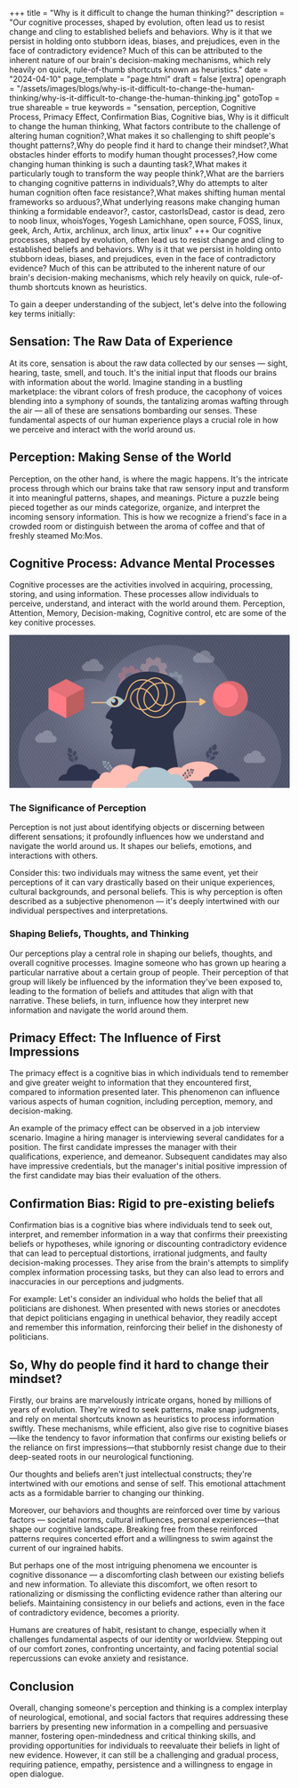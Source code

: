+++
title = "Why is it difficult to change the human thinking?"
description = "Our cognitive processes, shaped by evolution, often lead us to resist change and cling to established beliefs and behaviors. Why is it that we persist in holding onto stubborn ideas, biases, and prejudices, even in the face of contradictory evidence? Much of this can be attributed to the inherent nature of our brain's decision-making mechanisms, which rely heavily on quick, rule-of-thumb shortcuts known as heuristics."
date = "2024-04-10"
page_template = "page.html"
draft = false
[extra]
opengraph = "/assets/images/blogs/why-is-it-difficult-to-change-the-human-thinking/why-is-it-difficult-to-change-the-human-thinking.jpg"
gotoTop = true
shareable = true
keywords = "sensation, perception, Cognitive Process, Primacy Effect, Confirmation Bias, Cognitive bias, Why is it difficult to change the human thinking, What factors contribute to the challenge of altering human cognition?,What makes it so challenging to shift people's thought patterns?,Why do people find it hard to change their mindset?,What obstacles hinder efforts to modify human thought processes?,How come changing human thinking is such a daunting task?,What makes it particularly tough to transform the way people think?,What are the barriers to changing cognitive patterns in individuals?,Why do attempts to alter human cognition often face resistance?,What makes shifting human mental frameworks so arduous?,What underlying reasons make changing human thinking a formidable endeavor?, castor, castorIsDead, castor is dead, zero to noob linux, whoisYoges, Yogesh Lamichhane, open source, FOSS, linux, geek, Arch, Artix, archlinux, arch linux, artix linux"
+++
Our cognitive processes, shaped by evolution, often lead us to resist change and cling to established beliefs and behaviors. Why is it that we persist in holding onto stubborn ideas, biases, and prejudices, even in the face of contradictory evidence? Much of this can be attributed to the inherent nature of our brain's decision-making mechanisms, which rely heavily on quick, rule-of-thumb shortcuts known as heuristics.
<!-- more -->

To gain a deeper understanding of the subject, let's delve into the following key terms initially:

## Sensation: The Raw Data of Experience

At its core, sensation is about the raw data collected by our senses — sight, hearing, taste, smell, and touch. It's the initial input that floods our brains with information about the world. Imagine standing in a bustling marketplace: the vibrant colors of fresh produce, the cacophony of voices blending into a symphony of sounds, the tantalizing aromas wafting through the air — all of these are sensations bombarding our senses. These fundamental aspects of our human experience plays a crucial role in how we perceive and interact with the world around us.

## Perception: Making Sense of the World

Perception, on the other hand, is where the magic happens. It's the intricate process through which our brains take that raw sensory input and transform it into meaningful patterns, shapes, and meanings. Picture a puzzle being pieced together as our minds categorize, organize, and interpret the incoming sensory information. This is how we recognize a friend's face in a crowded room or distinguish between the aroma of coffee and that of freshly steamed Mo:Mos.

## Cognitive Process: Advance Mental Processes

Cognitive processes are the activities involved in acquiring, processing, storing, and using information. These processes allow individuals to perceive, understand, and interact with the world around them. Perception, Attention, Memory, Decision-making, Cognitive control, etc are some of the key conitive processes.

![Perception of a Human!](/assets/images/blogs/why-is-it-difficult-to-change-the-human-thinking/why-is-it-difficult-to-change-the-human-thinking.jpg)

### The Significance of Perception

Perception is not just about identifying objects or discerning between different sensations; it profoundly influences how we understand and navigate the world around us. It shapes our beliefs, emotions, and interactions with others.

Consider this: two individuals may witness the same event, yet their perceptions of it can vary drastically based on their unique experiences, cultural backgrounds, and personal beliefs. This is why perception is often described as a subjective phenomenon — it's deeply intertwined with our individual perspectives and interpretations.

### Shaping Beliefs, Thoughts, and Thinking

Our perceptions play a central role in shaping our beliefs, thoughts, and overall cognitive processes. Imagine someone who has grown up hearing a particular narrative about a certain group of people. Their perception of that group will likely be influenced by the information they've been exposed to, leading to the formation of beliefs and attitudes that align with that narrative. These beliefs, in turn, influence how they interpret new information and navigate the world around them.

## Primacy Effect: The Influence of First Impressions

The primacy effect is a cognitive bias in which individuals tend to remember and give greater weight to information that they encountered first, compared to information presented later. This phenomenon can influence various aspects of human cognition, including perception, memory, and decision-making.

An example of the primacy effect can be observed in a job interview scenario. Imagine a hiring manager is interviewing several candidates for a position. The first candidate impresses the manager with their qualifications, experience, and demeanor. Subsequent candidates may also have impressive credentials, but the manager's initial positive impression of the first candidate may bias their evaluation of the others.

## Confirmation Bias: Rigid to pre-existing beliefs

Confirmation bias is a cognitive bias where individuals tend to seek out, interpret, and remember information in a way that confirms their preexisting beliefs or hypotheses, while ignoring or discounting contradictory evidence that can lead to perceptual distortions, irrational judgments, and faulty decision-making processes. They arise from the brain's attempts to simplify complex information processing tasks, but they can also lead to errors and inaccuracies in our perceptions and judgments.

For example: Let's consider an individual who holds the belief that all politicians are dishonest. When presented with news stories or anecdotes that depict politicians engaging in unethical behavior, they readily accept and remember this information, reinforcing their belief in the dishonesty of politicians.

## So, Why do people find it hard to change their mindset?

Firstly, our brains are marvelously intricate organs, honed by millions of years of evolution. They're wired to seek patterns, make snap judgments, and rely on mental shortcuts known as heuristics to process information swiftly. These mechanisms, while efficient, also give rise to cognitive biases—like the tendency to favor information that confirms our existing beliefs or the reliance on first impressions—that stubbornly resist change due to their deep-seated roots in our neurological functioning.

Our thoughts and beliefs aren't just intellectual constructs; they're intertwined with our emotions and sense of self. This emotional attachment acts as a formidable barrier to changing our thinking.

Moreover, our behaviors and thoughts are reinforced over time by various factors — societal norms, cultural influences, personal experiences—that shape our cognitive landscape. Breaking free from these reinforced patterns requires concerted effort and a willingness to swim against the current of our ingrained habits.

But perhaps one of the most intriguing phenomena we encounter is cognitive dissonance — a discomforting clash between our existing beliefs and new information. To alleviate this discomfort, we often resort to rationalizing or dismissing the conflicting evidence rather than altering our beliefs. Maintaining consistency in our beliefs and actions, even in the face of contradictory evidence, becomes a priority.

Humans are creatures of habit, resistant to change, especially when it challenges fundamental aspects of our identity or worldview. Stepping out of our comfort zones, confronting uncertainty, and facing potential social repercussions can evoke anxiety and resistance.

## Conclusion

Overall, changing someone's perception and thinking is a complex interplay of neurological, emotional, and social factors that requires addressing these barriers by presenting new information in a compelling and persuasive manner, fostering open-mindedness and critical thinking skills, and providing opportunities for individuals to reevaluate their beliefs in light of new evidence. However, it can still be a challenging and gradual process, requiring patience, empathy, persistence and  a willingness to engage in open dialogue.